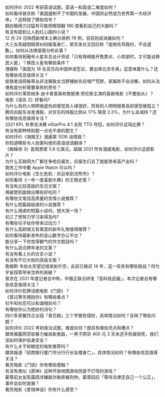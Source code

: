如何评价 2022 考研英语试题，英语一和英语二难度如何？  
如何看待普京称「美国遏制不了中国的发展，中国将必然成为世界第一大经济体」？这释放了哪些信号？  
翻白眼用力过猛有可能把眼球翻 180 度看到自己的大脑吗？  
有没有甜到让人脸红心跳的小说？  
12 月 24 日陕西新增本土确诊病例 78 例，目前防疫进展如何？  
大三女孩疑因租房纠纷服毒身亡，房东发长文回应称「是她先骂我的，不会道歉」，如何从法律层面分析此事？  
如何看待祝融号火星车总设计师说「只有珠峰能开售票点、小卖部时，才可能谈移民火星」？移民火星有哪些条件？  
港媒称「美国为 18 名官员向中国申请签证，要出席北京冬奥」这意味着什么？还有哪些信息值得关注？  
偷猎者误把躲草丛非法捕鱼女当野猪射杀后埋尸荒野，家属称不会谅解，如何从法律角度分析需要承担的责任？  
如何评价莱昂纳多·迪卡普里奥和詹妮弗·劳伦斯主演的喜剧电影《不要抬头》？  
电影《误杀 2》好看吗?  
为什么有的人明明很虚伪却感觉其人缘很好，而有的人明明很善良却感觉被孤立？  
腾讯向股东派发港股，对京东的持股比例从 17% 降至 2.3%，为什么会减持？还有哪些信息值得关注？  
2021 KPL 秋季总决赛 eStarPro 4:1 击败 TTG 夺冠，如何评价这场比赛？  
有没有那种特别甜一点也不虐的甜文？  
如何评价《海贼王》漫画第 1036 话情报？  
你知道哪些令人拍案叫绝的英语成语翻译？  
《蜘蛛侠 3》首周票房 5.8 亿美元，超越 2021 所有漫威电影，如何评价这部影片？  
为什么互联网大厂都在争抢应届生，应届生们去了就能带来高产出吗？  
商务工作中戴 Apple Watch 可以吗？  
如何评价电影《生化危机：欢迎来到浣熊市》？  
如何看待《一年一度喜剧大赛》的王晧史策？  
有没有比较高级的生日文案？  
用破壁机能做出哪些好吃的？  
有哪些文笔佳高质量的言情小说推荐？  
有什么短篇超级虐的小说推荐？  
有什么很虐的短篇小说吗，想大哭一场？  
初三了想努力学习来得及吗?  
有哪些句子给你带来过动力？  
有什么高颜值又有寓意的新年礼物值得推荐？  
如何看待最新发布的金山数字办公平台？  
能分享一下你觉得霸气的作文题目吗？  
有什么适合跨年发的文案？  
有没有看上头的古言小说？  
有没有不烂大街的高级文案？  
詹姆斯·韦伯太空望远镜发射升空，此前已推迟 14 年，这一任务有哪些挑战？将为宇宙探索带来怎样的突破？  
普京在 2021 年度记者会中称，中俄正联合研发「高科技武器」，本次记者会有哪些信息值得关注？  
如何评价犯罪话题电影《门锁》？  
《穿过寒冬拥抱你》有哪些看点？  
社牛和社恐可以和谐相处吗？  
有哪些你认为绝妙的诗句？  
四川多家餐饮企业因「青花椒」三个字被告侵权，具体情况如何？反映了哪些问题？  
如何评价 2022 考研政治试题，难度如何？题目有哪些亮点和槽点？  
媒体揭露网贷软暴力催收新套路，一男子网贷 400 元 3 天未还手机被锁死，我们该如何保护自身安全？  
有什么关于抑郁症的电影推荐吗？  
媒体报道「招商银行厦门市分行行长坠楼身亡」，具体情况如何？有哪些信息值得关注？  
看完电影《门锁》你有哪些感触？  
有没有类似《原神》这种开放地图游戏但是不打怪的游戏？  
霍尊前女友陈露因涉嫌敲诈勒索被刑拘，霍尊回应「等待法律还自己一个公正」，事件会如何发展？  
看完电影《爱情神话》你有什么感受？  
